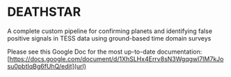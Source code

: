 # DEATHSTAR
A complete custom pipeline for confirming planets and identifying false positive signals in TESS data using ground-based time domain surveys

Please see this Google Doc for the most up-to-date documentation: [https://docs.google.com/document/d/1XhSLHx4Errv8sN3Wgqgwl7IM7kJosu0pbtIqBg6fUhQ/edit](url)
